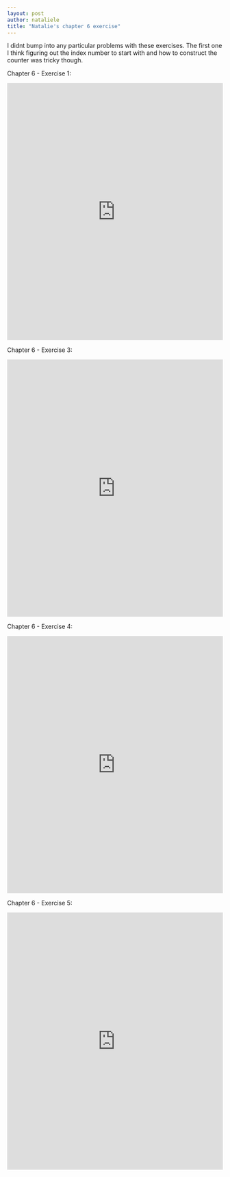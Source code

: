 ```yaml
---
layout: post
author: nataliele
title: "Natalie's chapter 6 exercise"
---
```


I didnt bump into any particular problems with these exercises. The first one I think figuring out the index  number to start with and how to construct the counter was tricky though.

Chapter 6 - Exercise 1:
<iframe src="https://trinket.io/embed/python/8aa9b5cdaf" width="100%" height="600" frameborder="0" marginwidth="0" marginheight="0" allowfullscreen></iframe>

Chapter 6 - Exercise 3:
<iframe src="https://trinket.io/embed/python/5897987828" width="100%" height="600" frameborder="0" marginwidth="0" marginheight="0" allowfullscreen></iframe>

Chapter 6 - Exercise 4:
<iframe src="https://trinket.io/embed/python/a71c7d9b4e" width="100%" height="600" frameborder="0" marginwidth="0" marginheight="0" allowfullscreen></iframe>

Chapter 6 - Exercise 5:
<iframe src="https://trinket.io/embed/python/5f93612971" width="100%" height="600" frameborder="0" marginwidth="0" marginheight="0" allowfullscreen></iframe>
